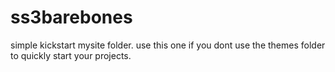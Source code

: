ss3barebones
============

simple kickstart mysite folder. use this one if you dont use the themes folder to quickly start your projects.